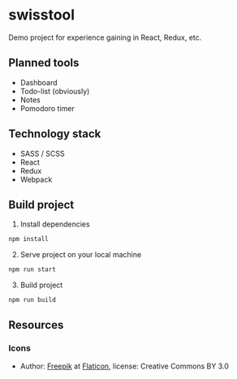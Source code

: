 # swisstool
Demo project for experience gaining in React, Redux, etc.

## Planned tools
- Dashboard
- Todo-list (obviously)
- Notes
- Pomodoro timer

## Technology stack
- SASS / SCSS
- React
- Redux
- Webpack

## Build project

1. Install dependencies
```bash
npm install
```

2. Serve project on your local machine
```bash
npm run start
```

3. Build project
```bash
npm run build
```

## Resources

### Icons

- Author: [Freepik][Freepik] at [Flaticon][Flaticon], license: Creative Commons BY 3.0

[Freepik]: http://www.freepik.com
[Flaticon]: https://www.flaticon.com